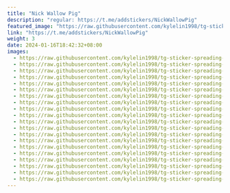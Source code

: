 ```yaml
---
title: "Nick Wallow Pig"
description: "regular: https://t.me/addstickers/NickWallowPig"
featured_image: "https://raw.githubusercontent.com/kylelin1998/tg-sticker-spreading-worldwide-images/main/img/941acf36-6dad-4638-937e-b73f1e25f434.jpg"
link: "https://t.me/addstickers/NickWallowPig"
weight: 3
date: 2024-01-16T18:42:32+08:00
images:
  - https://raw.githubusercontent.com/kylelin1998/tg-sticker-spreading-worldwide-images/main/img/941acf36-6dad-4638-937e-b73f1e25f434.jpg
  - https://raw.githubusercontent.com/kylelin1998/tg-sticker-spreading-worldwide-images/main/img/801aa2a6-27aa-436b-9aee-fafb2bdf4eb6.jpg
  - https://raw.githubusercontent.com/kylelin1998/tg-sticker-spreading-worldwide-images/main/img/79a70f8b-2c9a-41cf-a027-77523bde8341.jpg
  - https://raw.githubusercontent.com/kylelin1998/tg-sticker-spreading-worldwide-images/main/img/5aaae56d-f96c-40ab-ab53-975b3004d49a.jpg
  - https://raw.githubusercontent.com/kylelin1998/tg-sticker-spreading-worldwide-images/main/img/66f7398f-32ab-41c2-aa1c-c4b732a1f5a4.jpg
  - https://raw.githubusercontent.com/kylelin1998/tg-sticker-spreading-worldwide-images/main/img/aff800e6-c760-423c-8c45-2526681eb620.jpg
  - https://raw.githubusercontent.com/kylelin1998/tg-sticker-spreading-worldwide-images/main/img/67731ad7-defe-44d9-8e2a-c62cec927ac6.jpg
  - https://raw.githubusercontent.com/kylelin1998/tg-sticker-spreading-worldwide-images/main/img/e6d5614f-12d2-4c4b-89b3-cbac51213596.jpg
  - https://raw.githubusercontent.com/kylelin1998/tg-sticker-spreading-worldwide-images/main/img/92c63ee5-2006-46d1-8a02-9191aa4b9e04.jpg
  - https://raw.githubusercontent.com/kylelin1998/tg-sticker-spreading-worldwide-images/main/img/90281e05-14d0-4ef6-94a0-586cd4adfc1a.jpg
  - https://raw.githubusercontent.com/kylelin1998/tg-sticker-spreading-worldwide-images/main/img/35b0d27b-9890-40d1-a0aa-41657c808d17.jpg
  - https://raw.githubusercontent.com/kylelin1998/tg-sticker-spreading-worldwide-images/main/img/3c04530c-793b-4049-be21-e310c5b2fa6c.jpg
  - https://raw.githubusercontent.com/kylelin1998/tg-sticker-spreading-worldwide-images/main/img/4654bf02-fb0e-4c93-a5e1-8d84e21fe3e3.jpg
  - https://raw.githubusercontent.com/kylelin1998/tg-sticker-spreading-worldwide-images/main/img/bdbe1a48-3774-4f0d-b2d1-3e60ad81419b.jpg
  - https://raw.githubusercontent.com/kylelin1998/tg-sticker-spreading-worldwide-images/main/img/85950f91-84d9-491c-ad7f-515ec844b05a.jpg
  - https://raw.githubusercontent.com/kylelin1998/tg-sticker-spreading-worldwide-images/main/img/9ab63bd2-b410-42b9-acf1-2d3aec8940a4.jpg
  - https://raw.githubusercontent.com/kylelin1998/tg-sticker-spreading-worldwide-images/main/img/a974d934-f913-4c9f-9214-846a4b79c260.jpg
  - https://raw.githubusercontent.com/kylelin1998/tg-sticker-spreading-worldwide-images/main/img/22239f6c-cd37-4cef-9094-19e74d16f7dd.jpg
  - https://raw.githubusercontent.com/kylelin1998/tg-sticker-spreading-worldwide-images/main/img/1fcc3add-ce80-44fc-89f1-27330f185c96.jpg
  - https://raw.githubusercontent.com/kylelin1998/tg-sticker-spreading-worldwide-images/main/img/171333f4-d52f-4fe6-9c54-7305bafaca04.jpg
---
```


